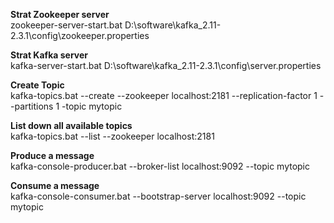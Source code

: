 <B>Strat Zookeeper server</B> <BR>
zookeeper-server-start.bat D:\software\kafka_2.11-2.3.1\config\zookeeper.properties<BR>

<B>Strat Kafka server</B><BR>
kafka-server-start.bat D:\software\kafka_2.11-2.3.1\config\server.properties<BR>

<B>Create Topic</B><BR>
kafka-topics.bat --create --zookeeper localhost:2181 --replication-factor 1 --partitions 1 -topic mytopic<BR>

<B>List down all available topics</B><BR>
kafka-topics.bat --list --zookeeper localhost:2181<BR>

<B>Produce a message</B><BR>
kafka-console-producer.bat --broker-list localhost:9092 --topic mytopic<BR>

<B>Consume a message</B><BR>
kafka-console-consumer.bat --bootstrap-server localhost:9092 --topic mytopic
